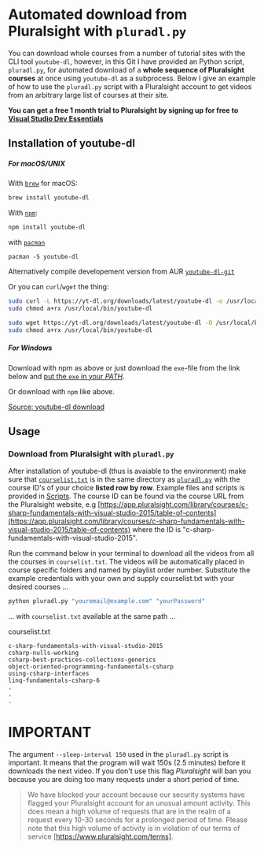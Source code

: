 # Automated download from Pluralsight with `pluradl.py`

You can download whole courses from a number of tutorial sites with the CLI tool `youtube-dl`, however, in this Git I have provided an Python script, `pluradl.py`,  for automated download of a **whole sequence of Pluralsight courses** at once using `youtube-dl` as a subprocess. Below I give an example of how to use the `pluradl.py` script with a Pluralsight account to get videos from an arbitrary large list of courses at their site.

**You can get a free 1 month trial to Pluralsight by signing up for free to [Visual Studio Dev Essentials](https://www.visualstudio.com/dev-essentials/)**

## Installation of youtube-dl

##### For **macOS/UNIX**

With [`brew`](https://brew.sh/)  for macOS:

```bash
brew install youtube-dl
```

With [`npm`](https://www.npmjs.com/):

```bash
npm install youtube-dl
```

with [`pacman`](https://www.archlinux.org/packages/community/any/youtube-dl/)

```
pacman -S youtube-dl
```
Alternatively compile developement version from AUR  [`youtube-dl-git`](https://aur.archlinux.org/youtube-dl-git.git)

Or you can `curl`/`wget` the thing:

```bash
sudo curl -L https://yt-dl.org/downloads/latest/youtube-dl -o /usr/local/bin/youtube-dl
sudo chmod a+rx /usr/local/bin/youtube-dl
```
```bash
sudo wget https://yt-dl.org/downloads/latest/youtube-dl -O /usr/local/bin/youtube-dl
sudo chmod a+rx /usr/local/bin/youtube-dl
```


##### For Windows

Download with npm as above or just download the `exe`-file from the link below and [put the `exe` in your _PATH_](https://gist.github.com/jesperorb/836cb398e4bb8dc149902d68d3711295).

Or download with `npm` like above.

[Source: youtube-dl download](https://rg3.github.io/youtube-dl/download.html)

## Usage

### Download from **Pluralsight** with `pluradl.py`
After installation of youtube-dl (thus is avaiable to the environment) make sure that [`courselist.txt`](https://github.com/rojter-tech/pluradl.py/blob/master/courselist.txt) is in the same directory as [`pluradl.py`](https://github.com/rojter-tech/pluradl.py/blob/master/pluradl.py) with the course ID's of your choice **listed row by row**. Example files and scripts is provided in [Scripts](https://github.com/rojter-tech/pluradl.py/tree/master/Scripts). The course ID can be found via the course URL from the Pluralsight website, e.g [https://app.pluralsight.com/library/courses/c-sharp-fundamentals-with-visual-studio-2015/table-of-contents](https://app.pluralsight.com/library/courses/c-sharp-fundamentals-with-visual-studio-2015/table-of-contents) where the ID is "c-sharp-fundamentals-with-visual-studio-2015".

Run the command below in your terminal to download all the videos from all the courses in `courselist.txt`. The videos will be automatically placed in course specific folders and named by playlist order number. Substitute the example credentials with your own and supply courselist.txt with your desired courses ...

```bash
python pluradl.py "youremail@example.com" "yourPassword"
```

... with `courselist.txt` available at the same path ...

courselist.txt
```notepad
c-sharp-fundamentals-with-visual-studio-2015
csharp-nulls-working
csharp-best-practices-collections-generics
object-oriented-programming-fundamentals-csharp
using-csharp-interfaces
linq-fundamentals-csharp-6
.
.
.
```

# IMPORTANT
The argument `--sleep-interval 150` used in the `pluradl.py` script is important. It means that the program will wait 150s (2.5 minutes) before it downloads the next video. If you don't use this flag _Pluralsight_ will ban you because you are doing too many requests under a short period of time.

>We have blocked your account because our security systems have flagged your Pluralsight account for an unusual amount activity. This does mean a high volume of requests that are in the realm of a request every 10-30 seconds for a prolonged period of time. Please note that this high volume of activity is in violation of our terms of service [https://www.pluralsight.com/terms].
